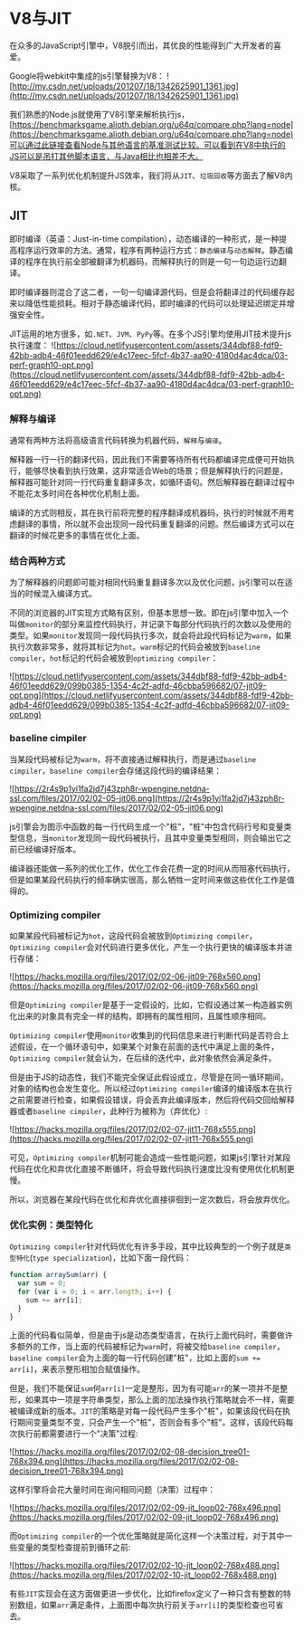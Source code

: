 # V8与JIT
在众多的JavaScript引擎中，V8脱引而出，其优良的性能得到广大开发者的喜爱。

Google将webkit中集成的js引擎替换为V8：
![http://my.csdn.net/uploads/201207/18/1342625901_1361.jpg](http://my.csdn.net/uploads/201207/18/1342625901_1361.jpg)

我们熟悉的Node.js就使用了V8引擎来解析执行js，[https://benchmarksgame.alioth.debian.org/u64q/compare.php?lang=node](https://benchmarksgame.alioth.debian.org/u64q/compare.php?lang=node)可以通过此链接查看Node与其他语言的基准测试比较。可以看到在V8中执行的JS可以是吊打其他脚本语言，与Java相比也相差不大。

V8采取了一系列优化机制提升JS效率，我们将从`JIT`、`垃圾回收`等方面去了解V8内核。

## JIT
即时编译（英语：Just-in-time compilation），动态编译的一种形式，是一种提高程序运行效率的方法。通常，程序有两种运行方式：`静态编译`与`动态解释`。静态编译的程序在执行前全部被翻译为机器码，而解释执行的则是一句一句边运行边翻译。

即时编译器则混合了这二者，一句一句编译源代码，但是会将翻译过的代码缓存起来以降低性能损耗。相对于静态编译代码，即时编译的代码可以处理延迟绑定并增强安全性。

JIT运用的地方很多，如`.NET`、`JVM`、`PyPy`等。在多个JS引擎均使用JIT技术提升js执行速度：
![https://cloud.netlifyusercontent.com/assets/344dbf88-fdf9-42bb-adb4-46f01eedd629/e4c17eec-5fcf-4b37-aa90-4180d4ac4dca/03-perf-graph10-opt.png](https://cloud.netlifyusercontent.com/assets/344dbf88-fdf9-42bb-adb4-46f01eedd629/e4c17eec-5fcf-4b37-aa90-4180d4ac4dca/03-perf-graph10-opt.png)

### 解释与编译
通常有两种方法将高级语言代码转换为机器代码，`解释`与`编译`。

解释器一行一行的翻译代码，因此我们不需要等待所有代码都编译完成便可开始执行，能够尽快看到执行效果，这非常适合Web的场景；但是解释执行的问题是，解释器可能针对同一行代码重复翻译多次，如循环语句。然后解释器在翻译过程中不能花太多时间在各种优化机制上面。

编译的方式则相反，其在执行前将完整的程序翻译成机器码，执行的时候就不用考虑翻译的事情，所以就不会出现同一段代码重复翻译的问题。然后编译方式可以在翻译的时候花更多的事情在优化上面。

### 结合两种方式

为了解释器的问题即可能对相同代码重复翻译多次以及优化问题，js引擎可以在适当的时候混入编译方式。

不同的浏览器的JIT实现方式略有区别，但基本思想一致。即在js引擎中加入一个叫做`monitor`的部分来监控代码执行，并记录下每部分代码执行的次数以及使用的类型。如果`monitor`发现同一段代码执行多次，就会将此段代码标记为`warm`，如果执行次数非常多，就将其标记为`hot`。`warm`标记的代码会被放到`baseline compiler`，`hot`标记的代码会被放到`optimizing compiler`：

![https://cloud.netlifyusercontent.com/assets/344dbf88-fdf9-42bb-adb4-46f01eedd629/099b0385-1354-4c2f-adfd-46cbba596682/07-jit09-opt.png](https://cloud.netlifyusercontent.com/assets/344dbf88-fdf9-42bb-adb4-46f01eedd629/099b0385-1354-4c2f-adfd-46cbba596682/07-jit09-opt.png)

### baseline cimpiler
当某段代码被标记为`warm`，将不直接通过解释执行，而是通过`baseline cimpiler`，`baseline compiler`会存储这段代码的编译结果：

![https://2r4s9p1yi1fa2jd7j43zph8r-wpengine.netdna-ssl.com/files/2017/02/02-05-jit06.png](https://2r4s9p1yi1fa2jd7j43zph8r-wpengine.netdna-ssl.com/files/2017/02/02-05-jit06.png)

js引擎会为图示中函数的每一行代码生成一个"桩"，"桩"中包含代码行号和变量类型信息，当`monitor`发现同一段代码被执行，且其中变量类型相同，则会输出它之前已经编译好版本。

编译器还能做一系列的优化工作，优化工作会花费一定的时间从而阻塞代码执行，但是如果某段代码执行的频率确实很高，那么牺牲一定时间来做这些优化工作是值得的。

### Optimizing compiler
如果某段代码被标记为`hot`，这段代码会被放到`Optimizing compiler`，`Optimizing compiler`会对代码进行更多优化，产生一个执行更快的编译版本并进行存储：

![https://hacks.mozilla.org/files/2017/02/02-06-jit09-768x560.png](https://hacks.mozilla.org/files/2017/02/02-06-jit09-768x560.png)

但是`Optimizing compiler`是基于一定假设的，比如，它假设通过某一构造器实例化出来的对象具有完全一样的结构，即拥有的属性相同，且属性顺序相同。

`Optimizing compiler`使用`monitor`收集到的代码信息来进行判断代码是否符合上述假设，在一个循环语句中，如果某个对象在前面的迭代中满足上面的条件，`Optimizing compiler`就会认为，在后续的迭代中，此对象依然会满足条件。

但是由于JS的动态性，我们不能完全保证此假设成立，尽管是在同一循环期间，对象的结构也会发生变化。所以经过`Optimizing compiler`编译的编译版本在执行之前需要进行检查，如果假设错误，将会丢弃此编译版本，然后将代码交回给解释器或者`baseline cimpiler`，此种行为被称为（弃优化）:

![https://hacks.mozilla.org/files/2017/02/02-07-jit11-768x555.png](https://hacks.mozilla.org/files/2017/02/02-07-jit11-768x555.png)

可见，`Optimizing compiler`机制可能会造成一些性能问题，如果js引擎针对某段代码在优化和弃优化直接不断循环，将会导致代码执行速度比没有使用优化机制更慢。

所以，浏览器在某段代码在优化和弃优化直接徘徊到一定次数后，将会放弃优化。

### 优化实例：类型特化

`Optimizing compiler`针对代码优化有许多手段，其中比较典型的一个例子就是`类型特化`(`type specialization`)，比如下面一段代码：
```js
function arraySum(arr) {
  var sum = 0;
  for (var i = 0; i < arr.length; i++) {
    sum += arr[i];
  }
}
```
上面的代码看似简单，但是由于js是动态类型语言，在执行上面代码时，需要做许多额外的工作，当上面的代码被标记为`warm`时，将被交给`baseline compiler`，`baseline compiler`会为上面的每一行代码创建"桩"，比如上面的`sum += arr[i]`，来表示整形相加合赋值操作。

但是，我们不能保证`sum`何`arr[i]`一定是整形，因为有可能`arr`的某一项并不是整形，如果其中一项是字符串类型，那么上面的加法操作执行策略就会不一样，需要被编译成新的版本。`JIT`的策略是对每一段代码产生多个"桩"，如果该段代码在执行期间变量类型不变，只会产生一个"桩"，否则会有多个"桩"。这样，该段代码每次执行前都需要进行一个"决策"过程:

![https://hacks.mozilla.org/files/2017/02/02-08-decision_tree01-768x394.png](https://hacks.mozilla.org/files/2017/02/02-08-decision_tree01-768x394.png)

这样引擎将会花大量时间在询问相同问题（决策）过程中：

![https://hacks.mozilla.org/files/2017/02/02-09-jit_loop02-768x496.png](https://hacks.mozilla.org/files/2017/02/02-09-jit_loop02-768x496.png)

而`Optimizing compiler`的一个优化策略就是简化这样一个决策过程，对于其中一些变量的类型检查提前到循环之前:

![https://hacks.mozilla.org/files/2017/02/02-10-jit_loop02-768x488.png](https://hacks.mozilla.org/files/2017/02/02-10-jit_loop02-768x488.png)

有些`JIT`实现会在这方面做更进一步优化，比如firefox定义了一种只含有整数的特别数组，如果`arr`满足条件，上面图中每次执行前关于`arr[i]`的类型检查也可省去。
